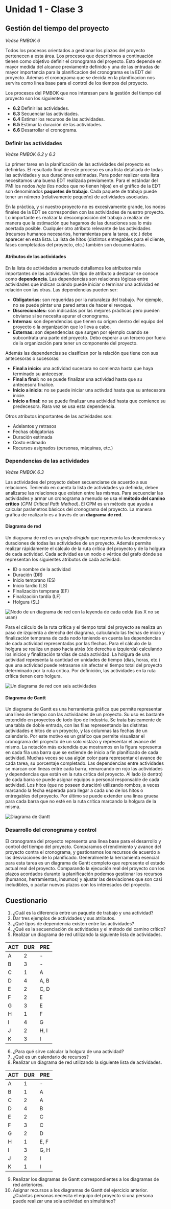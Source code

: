 # Unidad 1 - Clase 3

## Gestión del tiempo del proyecto

_Veáse PMBOK 6_

Todos los procesos orientados a gestionar los plazos del proyecto pertenecen a esta área. Los procesos que describimos a continuación tienen como objetivo definir el cronograma del proyecto. Esto depende en mayor medida del alcance previamente definido y una de las entradas de mayor importancia para la planificacion del cronograma es la EDT del proyecto. Ademas el cronograma que se decida en la planificacion nos servira como linea base para el control de los tiempos del proyecto.

Los procesos del PMBOK que nos interesan para la gestión del tiempo del proyecto son los siguientes:
* **6.2** Definir las actividades.
* **6.3** Secuenciar las actividades.
* **6.4** Estimar los recursos de las actividades.
* **6.5** Estimar la duración de las actividades.
* **6.6** Desarrollar el cronograma.

### Definir las actividades

_Veáse PMBOK 6.2 y 6.3_

La primer tarea en la planificación de las actividades del proyecto es definirlas. El resultado final de este proceso es una lista detallada de todas las actividades y sus duraciones estimadas. Para poder realizar esta lista necesitamos una buena EDT realizada previamente. Para el estándar del PMI los nodos _hoja_ (los nodos que no tienen hijos) en el gráfico de la EDT son denominados **paquetes de trabajo**. Cada paquete de trabajo puede tener un número (relativamente pequeño) de actividades asociadas.

En la práctica, y si nuestro proyecto no es excesivamente grande, los nodos finales de la EDT se corresponden con las actividades de nuestro proyecto. Lo importante es realizar la descomposición del trabajo a realizar de manera que la estimación que hagamos de las duraciones sea lo más acertada posible. Cualquier otro atributo relevante de las actividades (recursos humanos necesarios, herramientas para la tarea, etc.) debe aparecer en esta lista. La lista de hitos (distintos entregables para el cliente, fases completadas del proyecto, etc.) también son documentados.

#### Atributos de las actividades

En la lista de actividades a menudo detallamos los atributos más importantes de las actividades. Un
tipo de atributo a destacar se conoce como **dependencia**. Las dependencias son relaciones lógicas entre actividades que indican cuándo puede iniciar o terminar una actividad en relación con las otras. Las
dependencias pueden ser:
* **Obligatorias:** son requeridas por la naturaleza del trabajo. Por ejemplo, no se puede pintar una pared antes de hacer el revoque.
* **Discrecionales:** son indicadas por las mejores prácticas pero pueden obviarse si se necesita apurar
el cronograma.
* **Internas:** son dependencias que tienen su origen dentro del equipo del proyecto o la organización que lo lleva a cabo.
* **Externas:** son dependencias que surgen por ejemplo cuando se subcontrata una parte del proyecto. Debo esperar a un tercero por fuera de la organización para tener un componente del proyecto.

Además las dependencias se clasifican por la relación que tiene con sus antecesoras o sucesoras:
* **Final a inicio:** una actividad sucesora no comienza hasta que haya terminado su antecesor.
* **Final a final:** no se puede finalizar una actividad hasta que su antecesora finalice.
* **Inicio a inicio:** no se puede iniciar una activdad hasta que su antecesora inicie.
* **Inicio a final:** no se puede finalizar una actividad hasta que comience su predecesora. Rara vez se usa esta dependencia.

Otros atributos importantes de las actividades son:
* Adelantos y retrasos
* Fechas obligatorias
* Duración estimada
* Costo estimado
* Recursos asignados (personas, máquinas, etc.)


### Dependencias de las actividades

_Veáse PMBOK 6.3_

Las actividades del proyecto deben secuenciarse de acuerdo a sus relaciones. Teniendo en cuenta la lista de actividades ya definida, deben analizarse las relaciones que existen entre las mismas. Para secuenciar las actividades y armar un cronograma a menudo se usa el **método del camino crítico** (_CPM Critical Path Method_). El CPM es un método que ayuda a calcular parámetros básicos del cronograma del proyecto. La manera gráfica de realizarlo es a través de un **diagrama de red**.

#### Diagrama de red

Un diagrama de red es un _grafo dirigido_ que representa las dependencias y duraciones de todas las actividades de un proyecto. Además permite realizar rápidamente el cálculo de la ruta crítica del proyecto y de la holgura de cada actividad. Cada actividad es un nodo o vértice del grafo dónde se representan los siguientes atributos de cada actividad:

* ID o nombre de la actividad
* Duración (DR)
* Inicio temprano (ES)
* Inicio tardío (LS)
* Finalización temprana (EF)
* Finalización tardía (LF)
* Holgura (SL)

![Nodo de un diagrama de red con la leyenda de cada celda (las X no se usan)](img/aon.png)    

Para el cálculo de la ruta crítica y el tiempo total del proyecto se realiza un paso de izquierda a derecha del diagrama, calculando las fechas de inicio y finalización temprana de cada nodo teniendo en cuenta las dependencias de cada actividad representadas por las flechas. Para el cálculo de la holgura se realiza un paso hacia atrás (de derecha a izquierda) calculando los inicios y finalización tardías de cada actividad. La holgura de una actividad representa la cantidad en unidades de tiempo (días, horas, etc.) que una actividad puede retrasarse sin afectar el tiempo total del proyecto determinado por la ruta crítica. Por definición, las actividades en la ruta crítica tienen cero holgura.

![Un diagrama de red con seis actividades](img/diag_red.png)    

#### Diagrama de Gantt

Un diagrama de Gantt es una herramienta gráfica que permite representar una línea de tiempo con las actividades de un proyecto. Su uso es bastante extendido en proyectos de todo tipo de industria. Se trata básicamente de una tabla de doble entrada, con las filas representando las distintas actividades e hitos de un proyecto, y las columnas las fechas de un calendario. Por este motivo es un gráfico que permite visualizar el cronograma del proyecto de un solo vistazo y representar el avance del mismo. La notación más extendida que mostramos en la figura representa en cada fila una barra que se extiende de inicio a fin planificado de cada actividad. Muchas veces se usa algún color para representar el avance de cada tarea, su porcentaje completado. Las dependencias entre actividades se marcan con líneas entre cada barra, remarcando en rojo las actividades y dependencias que están en la ruta crítica del proyecto. Al lado (o dentro) de cada barra se puede asignar equipos o personal responsable de cada actividad. Los hitos (que no poseen duración) utilizando rombos, a veces marcando la fecha esperada para llegar a cada uno de los hitos o entregables del proyecto. Por último se puede extender una línea gruesa para cada barra que no esté en la ruta crítica marcando la holgura de la misma.

![Diagrama de Gantt](img/gantt.png)

### Desarrollo del cronograma y control

El cronograma del proyecto representa una línea base para el desarrollo y control del tiempo del proyecto. Comparamos el rendimiento y avance del proyecto contra el cronograma, y gestionamos los recursos de acuerdo a las desviaciones de lo planificado. Generalmente la herramienta esencial para esta tarea es un diagrama de Gantt completo que represente el estado actual real del proyecto. Comparando la ejecución real del proyecto con los plazos acordados durante la planificación podemos gestionar los recursos (humanos, herramientas, insumos) y ajustar las desviaciones que son casi ineludibles, o pactar nuevos plazos con los interesados del proyecto.

## Cuestionario

1. ¿Cuál es la diferencia entre un paquete de trabajo y una actividad?
2. Dar tres ejemplos de actividades y sus atributos.
3. ¿Qué tipos de dependencia existen entre las actividades?
4. ¿Qué es la secuenciación de actividades y el método del camino crítico?
5. Realizar un diagrama de red utilizando la siguiente lista de actividades.

ACT|DUR|PRE
---|---|---
A|2|-
B|3|-
C|1|A
D|4|A, B
E|2|C, D
F|2|E
G|3|E
H|1|F
I|4|G
J|2|H, I
K|3|I


6. ¿Para qué sirve calcular la holgura de una actividad?
7. ¿Qué es un calendario de recursos?
8. Realizar un diagrama de red utilizando la siguiente lista de actividades.

ACT|DUR|PRE
---|---|---
A|1|-
B|1|A
C|2|A
D|4|B
E|2|C
F|3|C
G|2|D
H|1|E, F
I|3|G, H
J|2|I
K|1|I

9. Realizar los diagramas de Gantt correspondientes a los diagramas de red anteriores.
10. Asignar recursos a los diagramas de Gantt del ejercicio anterior. ¿Cuántas
personas necesita el equipo del proyecto si una persona puede realizar una sola actividad
en simultáneo?
